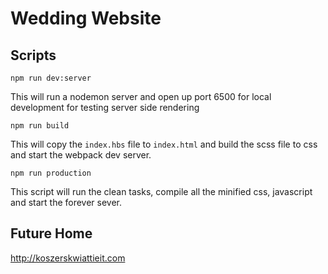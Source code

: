 # Wedding Website

## Scripts

    npm run dev:server

This will run a nodemon server and open up port 6500 for local development for testing server side rendering

    npm run build

This will copy the `index.hbs` file to `index.html` and build the scss file to css and start the webpack dev server.

    npm run production

This script will run the clean tasks, compile all the minified css, javascript and start the forever sever.

## Future Home

http://koszerskwiattieit.com
